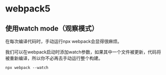 # webpack5

## 使用watch mode（观察模式）

在每次编译代码时，手动运行npx webpack会显得很麻烦。

我们可以在webpack启动时添加watch参数，如果其中一个文件被更新，代码将被重新编译，所以你不必再去手动运行整个构建。

`npx webpack --watch`

